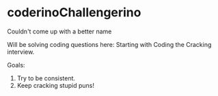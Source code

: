 # coderinoChallengerino
Couldn't come up with a better name

Will be solving coding questions here:
Starting with Coding the Cracking interview.

Goals:
1) Try to be consistent.
2) Keep cracking stupid puns!

